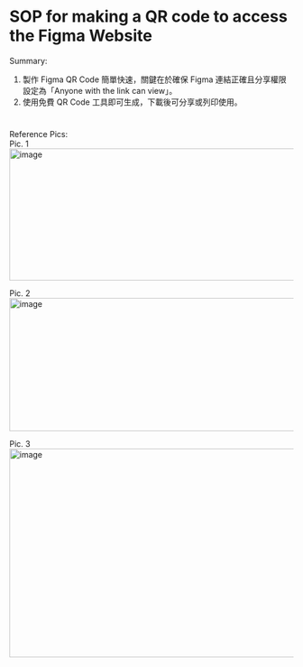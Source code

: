 # SOP for making a QR code to access the Figma Website

Summary:  
1. 製作 Figma QR Code 簡單快速，關鍵在於確保 Figma 連結正確且分享權限設定為「Anyone with the link can view」。
2. 使用免費 QR Code 工具即可生成，下載後可分享或列印使用。  

#
#

Reference Pics:  
Pic. 1   
<img width="537" height="234" alt="image" src="https://github.com/user-attachments/assets/aec33180-96d8-462c-903d-c1141fc9a599" />

Pic. 2  
 <img width="544" height="236" alt="image" src="https://github.com/user-attachments/assets/bf21fdaf-02cb-4b6a-8b55-ebcfbbb6710f" />

Pic. 3  
 <img width="543" height="370" alt="image" src="https://github.com/user-attachments/assets/e494f0c1-cd82-4b37-b10b-85fa12f4b90c" />
